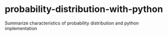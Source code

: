 # probability-distribution-with-python
Summarize characteristics of probability distribution and python implementation

